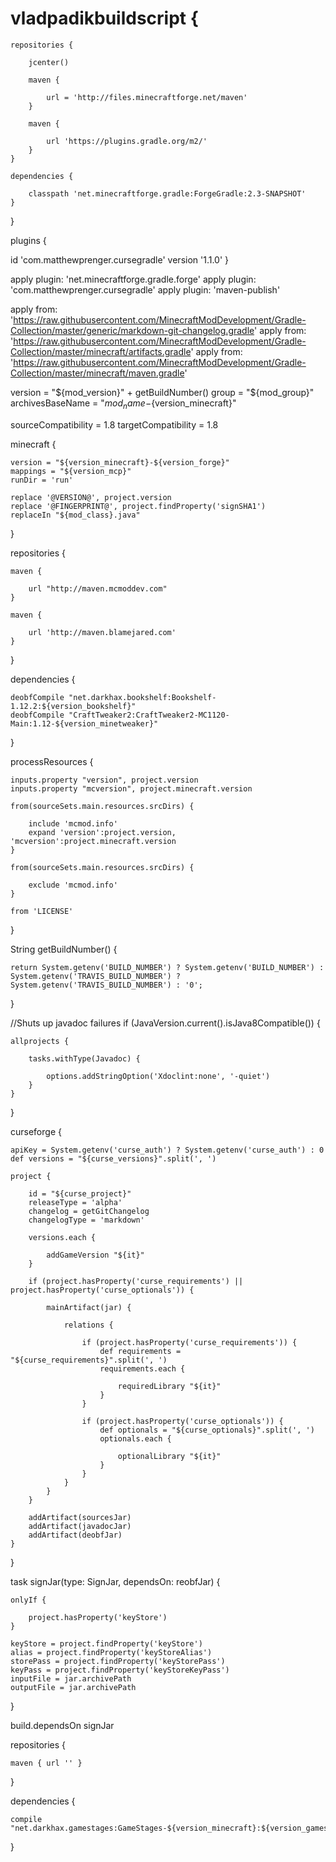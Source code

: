 # vladpadikbuildscript {

    repositories {
    
        jcenter()
        
        maven { 
        
            url = 'http://files.minecraftforge.net/maven'
        }
        
        maven {

            url 'https://plugins.gradle.org/m2/'
        }
    }
    
    dependencies {
    
        classpath 'net.minecraftforge.gradle:ForgeGradle:2.3-SNAPSHOT'
    }
}

plugins {

   id 'com.matthewprenger.cursegradle' version '1.1.0'
}

apply plugin: 'net.minecraftforge.gradle.forge'
apply plugin: 'com.matthewprenger.cursegradle'
apply plugin: 'maven-publish' 

apply from: 'https://raw.githubusercontent.com/MinecraftModDevelopment/Gradle-Collection/master/generic/markdown-git-changelog.gradle'
apply from: 'https://raw.githubusercontent.com/MinecraftModDevelopment/Gradle-Collection/master/minecraft/artifacts.gradle'
apply from: 'https://raw.githubusercontent.com/MinecraftModDevelopment/Gradle-Collection/master/minecraft/maven.gradle'

version = "${mod_version}" + getBuildNumber()
group = "${mod_group}"
archivesBaseName = "${mod_name}-${version_minecraft}"

sourceCompatibility = 1.8
targetCompatibility = 1.8

minecraft {

    version = "${version_minecraft}-${version_forge}"
    mappings = "${version_mcp}"
    runDir = 'run'
    
    replace '@VERSION@', project.version
    replace '@FINGERPRINT@', project.findProperty('signSHA1')
    replaceIn "${mod_class}.java"
}

repositories {

    maven {

        url "http://maven.mcmoddev.com"
    }
    
    maven {
    
        url 'http://maven.blamejared.com'
    }
}

dependencies {

    deobfCompile "net.darkhax.bookshelf:Bookshelf-1.12.2:${version_bookshelf}"
    deobfCompile "CraftTweaker2:CraftTweaker2-MC1120-Main:1.12-${version_minetweaker}"
}

processResources {

    inputs.property "version", project.version
    inputs.property "mcversion", project.minecraft.version

    from(sourceSets.main.resources.srcDirs) {
    
        include 'mcmod.info'
        expand 'version':project.version, 'mcversion':project.minecraft.version
    }
        
    from(sourceSets.main.resources.srcDirs) {
    
        exclude 'mcmod.info'
    }
    
    from 'LICENSE'
}

String getBuildNumber() {

    return System.getenv('BUILD_NUMBER') ? System.getenv('BUILD_NUMBER') : System.getenv('TRAVIS_BUILD_NUMBER') ? System.getenv('TRAVIS_BUILD_NUMBER') : '0';
}

//Shuts up javadoc failures
if (JavaVersion.current().isJava8Compatible()) {

    allprojects {

        tasks.withType(Javadoc) {

            options.addStringOption('Xdoclint:none', '-quiet')
        }
    }
}

curseforge {

    apiKey = System.getenv('curse_auth') ? System.getenv('curse_auth') : 0 
    def versions = "${curse_versions}".split(', ')

    project {

        id = "${curse_project}"
        releaseType = 'alpha'
        changelog = getGitChangelog
        changelogType = 'markdown'

        versions.each {

            addGameVersion "${it}"
        }

        if (project.hasProperty('curse_requirements') || project.hasProperty('curse_optionals')) {

            mainArtifact(jar) {

                relations {

                    if (project.hasProperty('curse_requirements')) {
                        def requirements = "${curse_requirements}".split(', ')
                        requirements.each {

                            requiredLibrary "${it}"
                        }
                    }

                    if (project.hasProperty('curse_optionals')) {
                        def optionals = "${curse_optionals}".split(', ')
                        optionals.each {

                            optionalLibrary "${it}"
                        }
                    }
                }
            }
        }

        addArtifact(sourcesJar)
        addArtifact(javadocJar)
        addArtifact(deobfJar)
    }
}

task signJar(type: SignJar, dependsOn: reobfJar) {

    onlyIf {
    
        project.hasProperty('keyStore')
    }
    
    keyStore = project.findProperty('keyStore')
    alias = project.findProperty('keyStoreAlias')
    storePass = project.findProperty('keyStorePass')
    keyPass = project.findProperty('keyStoreKeyPass')
    inputFile = jar.archivePath
    outputFile = jar.archivePath
}

build.dependsOn signJar

repositories {

    maven { url '' }
}

dependencies {

    compile "net.darkhax.gamestages:GameStages-${version_minecraft}:${version_gamestages}"
}
